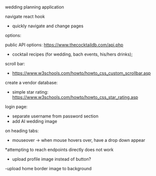 wedding planning application

navigate react hook
- quickly navigate and change pages

options: 

public API options:
https://www.thecocktaildb.com/api.php
- cocktail recipes (for wedding, bach events, his/hers drinks);

scroll bar:
- https://www.w3schools.com/howto/howto_css_custom_scrollbar.asp

create a vendor database:
- simple star rating: https://www.w3schools.com/howto/howto_css_star_rating.asp

login page:
- separate username from password section
- add AI wedding image

on heading tabs:
- mouseover -> when mouse hovers over, have a drop down appear

*attempting to reach endpoints directly does not work

- upload profile image instead of button?

-upload home border image to background